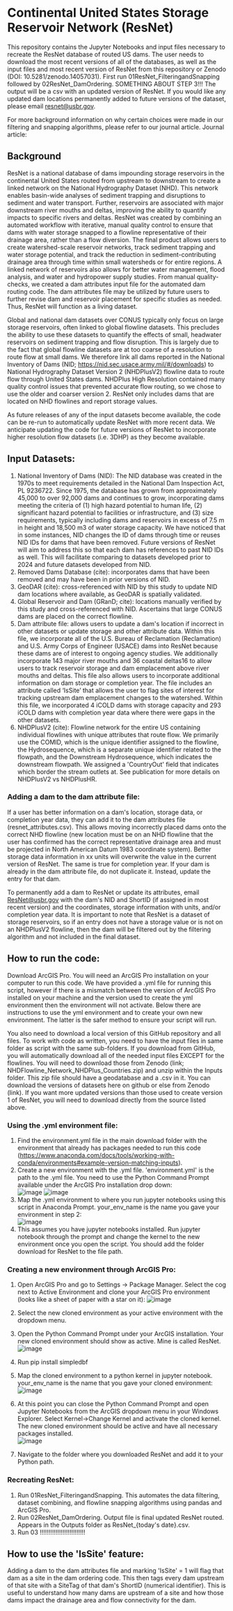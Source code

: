 # Continental United States Storage Reservoir Network (ResNet)
This repository contains the Jupyter Notebooks and input files necessary to recreate the ResNet database of routed US dams. The user needs to download the most recent versions of all of the databases, as well as the input files and most recent version of ResNet from this repository or Zenodo (DOI: 10.5281/zenodo.14057031). First run 01ResNet_FilteringandSnapping followed by 02ResNet_DamOrdering. SOMETHING ABOUT STEP 3!!! The output will be a csv with an updated version of ResNet. If you would like any updated dam locations permanently added to future versions of the dataset, please email resnet@usbr.gov.

For more background information on why certain choices were made in our filtering and snapping algorithms, please refer to our journal article.
Journal article: 

## Background
ResNet is a national database of dams impounding storage reservoirs in the continental United States routed from upstream to downstream to create a linked network on the National Hydrography Dataset (NHD). This network enables basin-wide analyses of sediment trapping and disruptions to sediment and water transport. Further, reservoirs are associated with major downstream river mouths and deltas, improving the ability to quantify impacts to specific rivers and deltas. ResNet was created by combining an automated workflow with iterative, manual quality control to ensure that dams with water storage snapped to a flowline representative of their drainage area, rather than a flow diversion. The final product allows users to create watershed-scale reservoir networks, track sediment trapping and water storage potential, and track the reduction in sediment-contributing drainage area through time within small watersheds or for entire regions. A linked network of reservoirs also allows for better water management, flood analysis, and water and hydropower supply studies. From manual quality-checks, we created a dam attributes input file for the automated dam routing code. The dam attributes file may be utilized by future users to further revise dam and reservoir placement for specific studies as needed. Thus, ResNet will function as a living dataset. 

Global and national dam datasets over CONUS typically only focus on large storage reservoirs, often linked to global flowline datasets. This precludes the ability to use these datasets to quantify the effects of small, headwater reservoirs on sediment trapping and flow disruption. This is largely due to the fact that global flowline datasets are at too coarse of a resolution to route flow at small dams. We therefore link all dams reported in the National Inventory of Dams (NID; https://nid.sec.usace.army.mil/#/downloads) to National Hydrography Dataset Version 2 (NHDPlusV2) flowline data to route flow through United States dams. NHDPlus High Resolution contained many quality control issues that prevented accurate flow routing, so we chose to use the older and coarser version 2. ResNet only includes dams that are located on NHD flowlines and report storage values.

As future releases of any of the input datasets become available, the code can be re-run to automatically update ResNet with more recent data. We anticipate updating the code for future versions of ResNet to incorporate higher resolution flow datasets (i.e. 3DHP) as they become available.

## Input Datasets:
1. National Inventory of Dams (NID): The NID database was created in the 1970s to meet requirements detailed in the National Dam Inspection Act, PL 9236722. Since 1975, the database has grown from approximately 45,000 to over 92,000 dams and continues to grow, incorporating dams meeting the criteria of (1) high hazard potential to human life, (2) significant hazard potential to facilities or infrastructure, and (3) size requirements, typically including dams and reservoirs in excess of 7.5 m in height and 18,500 m3 of water storage capacity. We have noticed that in some instances, NID changes the ID of dams through time or reuses NID IDs for dams that have been removed. Future versions of ResNet will aim to address this so that each dam has references to past NID IDs as well. This will facilitate comparing to datasets developed prior to 2024 and future datasets developed from NID.
2. Removed Dams Database (cite): incorporates dams that have been removed and may have been in prior versions of NID.
3. GeoDAR (cite): cross-referenced with NID by this study to update NID dam locations where available, as GeoDAR is spatially validated.
4. Global Reservoir and Dam (GRanD; cite): locations manually verified by this study and cross-referenced with NID. Ascertains that large CONUS dams are placed on the correct flowline.
5. Dam attribute file: allows users to update a dam's location if incorrect in other datasets or update storage and other attribute data. Within this file, we incorporate all of the U.S. Bureau of Reclamation (Reclamation) and U.S. Army Corps of Engineer (USACE) dams into ResNet because these dams are of interest to ongoing agency studies. We additionally incorporate 143 major river mouths and 36 coastal deltas16 to allow users to track reservoir storage and dam emplacement above river mouths and deltas. This file also allows users to incorporate additional information on dam storage or completion year. The file includes an attribute called ‘IsSite’ that allows the user to flag sites of interest for tracking upstream dam emplacement changes to the watershed. Within this file, we incorporated 4 iCOLD dams with storage capacity and 293 iCOLD dams with completion year data where there were gaps in the other datasets.
6. NHDPlusV2 (cite): Flowline network for the entire US containing individual flowlines with unique attributes that route flow. We primarily use the COMID, which is the unique identifier assigned to the flowline, the Hydrosequence, which is a separate unique identifier related to the flowpath, and the Downstream Hydrosequence, which indicates the downstream flowpath. We assigned a 'CountryOut' field that indicates which border the stream outlets at. See publication for more details on NHDPlusV2 vs NHDPlusHR.

### Adding a dam to the dam attribute file:
If a user has better information on a dam's location, storage data, or completion year data, they can add it to the dam attributes file (resnet_attributes.csv). This allows moving incorrectly placed dams onto the correct NHD flowline (new location must be on an NHD flowline that the user has confirmed has the correct representative drainage area and must be projected in North American Datum 1983 coordinate system). Better storage data information in xx units will overwrite the value in the current version of ResNet. The same is true for completion year. If your dam is already in the dam attribute file, do not duplicate it. Instead, update the entry for that dam. 

To permanently add a dam to ResNet or update its attributes, email ResNet@usbr.gov with the dam's NID and ShortID (if assigned in most recent version) and the coordinates, storage information with units, and/or completion year data. It is important to note that ResNet is a dataset of storage reservoirs, so if an entry does not have a storage value or is not on an NHDPlusV2 flowline, then the dam will be filtered out by the filtering algorithm and not included in the final dataset.


## How to run the code:
Download ArcGIS Pro. You will need an ArcGIS Pro installation on your computer to run this code. We have provided a .yml file for running this script, however if there is a mismatch between the version of ArcGIS Pro installed on your machine and the version used to create the yml environment then the environment will not activate. Below there are instructions to use the yml environment and to create your own new environment. The latter is the safer method to ensure your script will run.

You also need to download a local version of this GitHub repository and all files. To work with code as written, you need to have the input files in same folder as script with the same sub-folders. If you download from GitHub, you will automatically download all of the needed input files EXCEPT for the flowlines. You will need to download those from Zenodo (link; NHDFlowline_Network_NHDPlus_Countries.zip) and unzip within the Inputs folder. This zip file should have a geodatabase and a .csv in it. You can download the versions of datasets here on github or else from Zenodo (link). If you want more updated versions than those used to create version 1 of ResNet, you will need to download directly from the source listed above.

### Using the .yml environment file:
1. Find the environment.yml file in the main download folder with the environment that already has packages needed to run this code (https://www.anaconda.com/docs/tools/working-with-conda/environments#example-version-matching-inputs).
2. Create a new environment with the .yml file. 'environment.yml' is the path to the .yml file. You need to use the Python Command Prompt available under the ArcGIS Pro installation drop down: \
   ![image](https://github.com/user-attachments/assets/d85eaef2-4502-439d-8e44-1f6926b8e3da)
   ![image](https://github.com/user-attachments/assets/8a96b734-5238-416d-91ec-b0a8341b6110)
3. Map the .yml environment to where you run jupyter notebooks using this script in Anaconda Prompt. your_env_name is the name you gave your environment in step 2:    
   ![image](https://github.com/user-attachments/assets/c1723e8c-d8ce-4370-ae99-d567490794b8)
4. This assumes you have jupyter notebooks installed. Run jupyter notebook through the prompt and change the kernel to the new environment once you open the script. You should add the folder download for ResNet to the file path.

### Creating a new environment through ArcGIS Pro:
1. Open ArcGIS Pro and go to Settings -> Package Manager. Select the cog next to Active Environment and clone your ArcGIS Pro environment (looks like a sheet of paper with a star on it): ![image](https://github.com/user-attachments/assets/0752c3bd-94f8-4b78-9a39-33b124f8433c)

2. Select the new cloned environment as your active environment with the dropdown menu.
3. Open the Python Command Prompt under your ArcGIS installation. Your new cloned environment should show as active. Mine is called ResNet. ![image](https://github.com/user-attachments/assets/a6ef1297-d269-48ec-87fe-8192b3c9dbcc)
4. Run pip install simpledbf
5. Map the cloned environment to a python kernel in jupyter notebook. your_env_name is the name that you gave your cloned environment: ![image](https://github.com/user-attachments/assets/c1723e8c-d8ce-4370-ae99-d567490794b8)
6. At this point you can close the Python Command Prompt and open Jupyter Notebooks from the ArcGIS dropdown menu in your Windows Explorer. Select Kernel->Change Kernel and activate the cloned kernel. The new cloned environment should be active and have all necessary packages installed. \
   ![image](https://github.com/user-attachments/assets/fe92cec1-5d2e-493c-8df6-66035fd5fd67)
7. Navigate to the folder where you downloaded ResNet and add it to your Python path.

### Recreating ResNet:
1. Run 01ResNet_FilteringandSnapping. This automates the data filtering, dataset combining, and flowline snapping algorithms using pandas and ArcGIS Pro.
2. Run 02ResNet_DamOrdering. Output file is final updated ResNet routed. Appears in the Outputs folder as ResNet_{today's date}.csv.
3. Run 03 !!!!!!!!!!!!!!!!!!!!!!!!!!

## How to use the 'IsSite' feature:
Adding a dam to the dam attributes file and marking 'IsSite' = 1 will flag that dam as a site in the dam ordering code. This then tags every dam upstream of that site with a SiteTag of that dam's ShortID (numerical identifier). This is useful to understand how many dams are upstream of a site and how those dams impact the drainage area and flow connectivity for the dam. 
